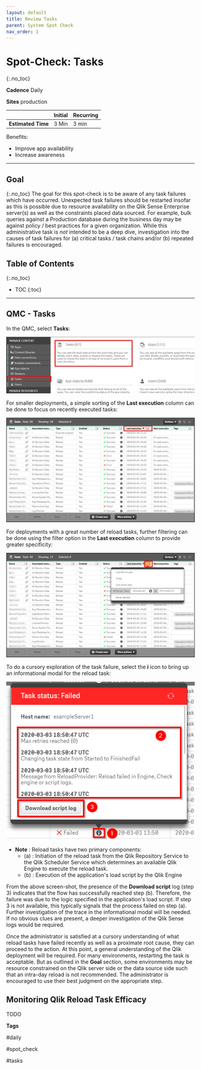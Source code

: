 ```yaml
---
layout: default
title: Review Tasks
parent: System Spot Check
nav_order: 1
---
```


# Spot-Check: Tasks
{:.no_toc}

**Cadence** <span class="label cadence">Daily</span>

**Sites** <span class="label prod">production</span>


|                                  		                    | Initial | Recurring  |
|---------------------------------------------------------|---------|------------|
| <i class="far fa-clock fa-sm"></i> **Estimated Time**   | 3 Min   | 3 min      |

Benefits:

  - Improve app availability
  - Increase awareness
  
-------------------------

## Goal
{:.no_toc}
The goal for this spot-check is to be aware of any task failures which have occurred. Unexpected task failures should be restarted insofar as this is possible due to resource availability on the Qlik Sense Enterprise server(s) as well as the constraints placed data sourced. For example, bulk queries against a Production database during the business day may be against policy / best practices for a given organization. While this administrative task is _not_ intended to be a deep dive, investigation into the causes of task failures for (a) critical tasks / task chains and/or (b) repeated failures is encouraged.

## Table of Contents
{:.no_toc}

* TOC
{:toc}
-------------------------

## QMC - Tasks

In the QMC, select **Tasks**:

[![check_tasks-1.png](images/check_tasks-1.png)](https://raw.githubusercontent.com/eapowertools/qs-admin-playbook/master/docs/system_spot_check/images/check_tasks-1.png)

For smaller deployments, a simple sorting of the **Last execution** column can be done to focus on recently executed tasks:

[![check_tasks-2.png](images/check_tasks-2.png)](https://raw.githubusercontent.com/eapowertools/qs-admin-playbook/master/docs/system_spot_check/images/check_tasks-2.png)

For deployments with a great number of reload tasks, further filtering can be done using the filter option in the **Last execution** column to provide greater specificity:

[![check_tasks-3.png](images/check_tasks-3.png)](https://raw.githubusercontent.com/eapowertools/qs-admin-playbook/master/docs/system_spot_check/images/check_tasks-3.png)

To do a cursory exploration of the task failure, select the **i** icon to bring up an informational modal for the reload task:

[![check_tasks-4.png](images/check_tasks-4.png)](https://raw.githubusercontent.com/eapowertools/qs-admin-playbook/master/docs/system_spot_check/images/check_tasks-4.png)

 * **Note** : Reload tasks have two primary components:
   * (a) : Initiation of the reload task from the Qlik Repository Service to the Qlik Scheduler Service which determines an available Qlik Engine to execute the reload task.
   * (b) : Execution of the application's load script by the Qlik Engine

From the above screen-shot, the presence of the **Download script** log (step 3) indicates that the flow has successfully reached step (b). Therefore, the failure was due to the logic specified in the application's load script. If step 3 is not available, this typically signals that the process failed on step (a). Further investigation of the trace in the informational modal will be needed. If no obvious clues are present, a deeper investigation of the Qlik Sense logs would be required.

Once the administrator is satisfied at a cursory understanding of what reload tasks have failed recently as well as a proximate root cause, they can proceed to the action. At this point, a general understanding of the Qlik deployment will be required. For many environments, restarting the task is acceptable. But as outlined in the **Goal** section, some environments may be resource constrained on the Qlik server side or the data source side such that an intra-day reload is not recommended. The administrator is encouraged to use their best judgment on the appropriate step.

## Monitoring Qlik Reload Task Efficacy

TODO

**Tags**

#daily

#spot_check

#tasks

&nbsp;
